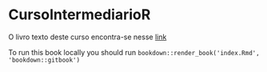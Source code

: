 # CursoIntermediarioR

O livro texto deste curso encontra-se nesse [link](https://bookdown.org/bruno_lucian_costa/CursoIntermediarioR/)

To run this book locally you should run `bookdown::render_book('index.Rmd', 'bookdown::gitbook')`